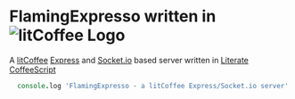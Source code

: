 FlamingExpresso written in ![litCoffee Logo](https://raw.github.com/scanton/flaming-expresso/master/public/images/litCoffee-icon-horiz.png)
===============

A [litCoffee](http://litcoffee.org/) [Express](http://expressjs.com/) and [Socket.io](http://socket.io) based server
written in [Literate CoffeeScript](http://coffeescript.org/)
```coffeescript
  console.log 'FlamingExpresso - a litCoffee Express/Socket.io server'
```
